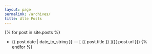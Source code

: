 ```yaml
---
layout: page
permalink: /archives/
title: Alle Posts
---
```


{% for post in site.posts %}
  * {{ post.date | date_to_string }} &mdash; [ {{ post.title }} ]({{ post.url }})
{% endfor %}
